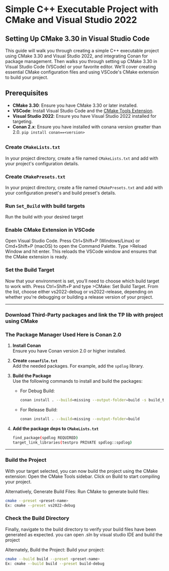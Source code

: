 # Simple C++ Executable Project with CMake and Visual Studio 2022

## Setting Up CMake 3.30 in Visual Studio Code

This guide will walk you through creating a simple C++ executable project using CMake 3.30 and Visual Studio 2022, and integrating Conan for package management.
Then walks you through setting up CMake 3.30 in Visual Studio Code (VSCode) or your favorite editor. We'll cover creating essential CMake configuration files and using VSCode's CMake extension to build your project.

## Prerequisites

- **CMake 3.30**: Ensure you have CMake 3.30 or later installed.
- **VSCode**: Install Visual Studio Code and the [CMake Tools Extension](https://marketplace.visualstudio.com/items?itemName=ms-vscode.cmake-tools).
- **Visual Studio 2022**: Ensure you have Visual Studio 2022 installed for targeting.
- **Conan 2.x**: Ensure you have installed with conana version greatter than 2.0. ```pip install conan==<version>```

##
### Create `CMakeLists.txt`

In your project directory, create a file named `CMakeLists.txt` and add with your project's configuration details.

### Create `CMakePresets.txt`
In your project directory, create a file named `CMakePresets.txt` and add with your configuration preset's and build preset's details.

### Run `Set_Build` with build targets
Run the build with your desired target

### Enable CMake Extension in VSCode
Open Visual Studio Code.
Press Ctrl+Shift+P (Windows/Linux) or Cmd+Shift+P (macOS) to open the Command Palette.
Type >Reload Window and hit enter. This reloads the VSCode window and ensures that the CMake extension is ready.

### Set the Build Target
Now that your environment is set, you’ll need to choose which build target to work with.
Press Ctrl+Shift+P and type >CMake: Set Build Target.
From the list, choose either vs2022-debug or vs2022-release, depending on whether you're debugging or building a release version of your project.

---
### Download Third-Party packages and link the TP lib with project using CMake
### The Package Manager Used Here is Conan 2.0

1. **Install Conan**  
   Ensure you have Conan version 2.0 or higher installed.

2. **Create `conanfile.txt`**  
   Add the needed packages. For example, add the `spdlog` library.

3. **Build the Package**  
   Use the following commands to install and build the packages:

   - For Debug Build:
     ```bash
     conan install . --build=missing --output-folder=build -s build_type=Debug
     ```

   - For Release Build:
     ```bash
     conan install . --build=missing --output-folder=build
     ```
     
4. **Add the package deps to `CMakeLists.txt`**
   ```bash
   find_package(spdlog REQUIRED)
   target_link_libraries(testpro PRIVATE spdlog::spdlog)
   ```
---
### Build the Project
With your target selected, you can now build the project using the CMake extension:
Open the CMake Tools sidebar.
Click on Build to start compiling your project.

   Alternatively, Generate Build Files: Run CMake to generate build files:
   ```bash
   cmake --preset <preset-name>
   Ex: cmake --preset vs2022-debug
   ```

### Check the Build Directory
Finally, navigate to the build directory to verify your build files have been generated as expected.
you can open .sln by visual studio IDE and build the project

   Alternately, Build the Project: Build your project:
   ```bash
   cmake --build build --preset <preset-name>
   Ex: cmake --build build --preset build-debug
   ```
